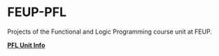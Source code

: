 # FEUP-PFL

Projects of the Functional and Logic Programming course unit at FEUP.

[**PFL Unit Info**](https://sigarra.up.pt/feup/pt/ucurr_geral.ficha_uc_view?pv_ocorrencia_id=501686)
